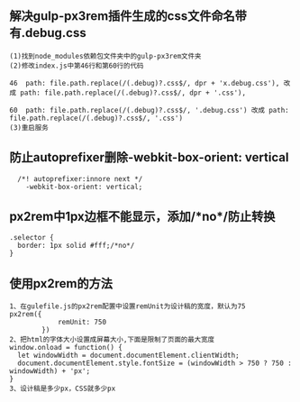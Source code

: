 ## 解决gulp-px3rem插件生成的css文件命名带有.debug.css
```
(1)找到node_modules依赖包文件夹中的gulp-px3rem文件夹
(2)修改index.js中第46行和第60行的代码

46  path: file.path.replace(/(.debug)?.css$/, dpr + 'x.debug.css'), 改成 path: file.path.replace(/(.debug)?.css$/, dpr + '.css'),

60  path: file.path.replace(/(.debug)?.css$/, '.debug.css') 改成 path: file.path.replace(/(.debug)?.css$/, '.css')
(3)重启服务
```

## 防止autoprefixer删除-webkit-box-orient: vertical
```
  /*! autoprefixer:innore next */
	-webkit-box-orient: vertical;
```

## px2rem中1px边框不能显示，添加/\*no\*/防止转换
```
.selector {
  border: 1px solid #fff;/*no*/
}
```
## 使用px2rem的方法
```
1、在gulefile.js的px2rem配置中设置remUnit为设计稿的宽度，默认为75
px2rem({
			remUnit: 750
		})
2、把html的字体大小设置成屏幕大小,下面是限制了页面的最大宽度
window.onload = function() {
  let windowWidth = document.documentElement.clientWidth;
  document.documentElement.style.fontSize = (windowWidth > 750 ? 750 : windowWidth) + 'px';
}
3、设计稿是多少px，CSS就多少px
```
